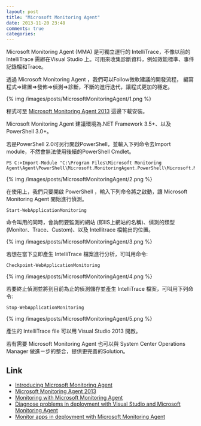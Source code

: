```yaml
---
layout: post
title: "Microsoft Monitoring Agent"
date: 2013-11-20 23:48
comments: true
categories: 
---
```


Microsoft Monitoring Agent (MMA) 是可獨立運行的 IntelliTrace，不像以前的 IntelliTrace 需綁在Visual Studio 上。可用來收集診斷資料，例如效能標準、事件記錄檔和Trace。 

<!--More-->

透過 Microsoft Monitoring Agent ，我們可以Follow微軟建議的開發流程， 編寫程式=>建置=>發佈=>偵測=>診斷，不斷的進行迭代，讓程式更加的穩定。  

{% img /images/posts/MicrosoftMonitoringAgent/1.png %}


程式可至 [Microsoft Monitoring Agent 2013](http://www.microsoft.com/en-us/download/details.aspx?id=40316) 這邊下載安裝。  

Microsoft Monitoring Agent 建議環境為.NET Framework 3.5+、以及PowerShell 3.0+。

若是PowerShell 2.0可另行開啟PowerShell，並輸入下列命令去Import module，不然會無法使用後續的PowerShell Cmdlet。 

    PS C:>Import-Module "C:\Program Files\Microsoft Monitoring Agent\Agent\PowerShell\Microsoft.MonitoringAgent.PowerShell\Microsoft.MonitoringAgent.PowerShell.dll"

{% img /images/posts/MicrosoftMonitoringAgent/2.png %}


在使用上，我們只要開啟 PowerShell ，輸入下列命令將之啟動，讓 Microsoft Monitoring Agent 開始進行偵測。

    Start-WebApplicationMonitoring


命令叫用的同時，會詢問要監測的網站 (即IIS上網站的名稱)、偵測的類型 (Monitor、Trace、Custom)、以及 Intellitrace 檔輸出的位置。

{% img /images/posts/MicrosoftMonitoringAgent/3.png %}


若想在當下立即產生 IntelliTrace 檔案進行分析，可叫用命令:

    Checkpoint-WebApplicationMonitoring


{% img /images/posts/MicrosoftMonitoringAgent/4.png %}


若要終止偵測並將到目前為止的偵測儲存並產生 IntelliTrace 檔案，可叫用下列命令:

    Stop-WebApplicationMonitoring


{% img /images/posts/MicrosoftMonitoringAgent/5.png %}


產生的 IntelliTrace file 可以用 Visual Studio 2013 開啟。

若有需要 Microsoft Monitoring Agent 也可以與 System Center Operations Manager 做進ㄧ步的整合，提供更完善的Solution。

Link
----
* [Introducing Microsoft Monitoring Agent](http://blogs.msdn.com/b/visualstudioalm/archive/2013/09/20/introducing-microsoft-monitoring-agent.aspx)
* [Microsoft Monitoring Agent 2013](http://www.microsoft.com/en-us/download/details.aspx?id=40316)
* [Monitoring with Microsoft Monitoring Agent](http://technet.microsoft.com/en-us/library/dn465153.aspx)
* [Diagnose problems in deployment with Visual Studio and Microsoft Monitoring Agent](http://msdn.microsoft.com/library/dn449058\(v=vs.120\).aspx)
* [Monitor apps in deployment with Microsoft Monitoring Agent](http://msdn.microsoft.com/en-us/library/vstudio/hh398365.aspx)
